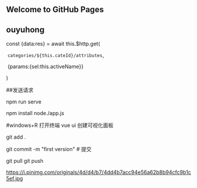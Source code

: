 ## Welcome to GitHub Pages



## ouyuhong

const {data:res} = await this.$http.get(

​    `categories/${this.cateId}/attributes`,

​    {params:{sel:this.activeName}}

   )

##发送请求

npm run serve

npm install
node./app.js

#windows+R 打开终端
 vue ui 创建可视化面板

git add .

git commit -m "first version"     # 提交

git pull
git push


https://i.pinimg.com/originals/4d/d4/b7/4dd4b7acc94e56a62b8b94cfc9b1c5ef.jpg
